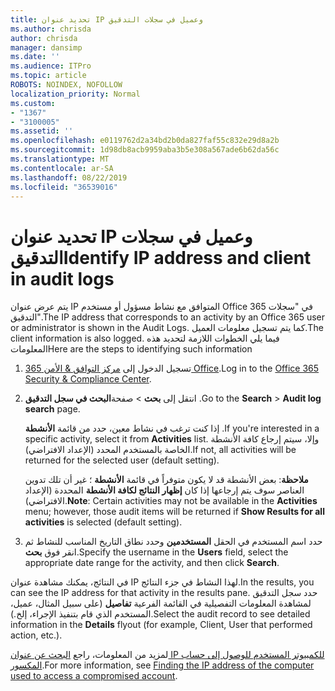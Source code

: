 ```yaml
---
title: تحديد عنوان IP وعميل في سجلات التدقيق
ms.author: chrisda
author: chrisda
manager: dansimp
ms.date: ''
ms.audience: ITPro
ms.topic: article
ROBOTS: NOINDEX, NOFOLLOW
localization_priority: Normal
ms.custom:
- "1367"
- "3100005"
ms.assetid: ''
ms.openlocfilehash: e0119762d2a34bd2b0da827faf55c832e29d8a2b
ms.sourcegitcommit: 1d98db8acb9959aba3b5e308a567ade6b62da56c
ms.translationtype: MT
ms.contentlocale: ar-SA
ms.lasthandoff: 08/22/2019
ms.locfileid: "36539016"
---
```

# <a name="identify-ip-address-and-client-in-audit-logs"></a><span data-ttu-id="bd938-102">تحديد عنوان IP وعميل في سجلات التدقيق</span><span class="sxs-lookup"><span data-stu-id="bd938-102">Identify IP address and client in audit logs</span></span>

<span data-ttu-id="bd938-103">يتم عرض عنوان IP المتوافق مع نشاط مسؤول أو مستخدم Office 365 في "سجلات التدقيق".</span><span class="sxs-lookup"><span data-stu-id="bd938-103">The IP address that corresponds to an activity by an Office 365 user or administrator is shown in the Audit Logs.</span></span> <span data-ttu-id="bd938-104">كما يتم تسجيل معلومات العميل.</span><span class="sxs-lookup"><span data-stu-id="bd938-104">The client information is also logged.</span></span> <span data-ttu-id="bd938-105">فيما يلي الخطوات اللازمة لتحديد هذه المعلومات</span><span class="sxs-lookup"><span data-stu-id="bd938-105">Here are the steps to identifying such information</span></span>

1. <span data-ttu-id="bd938-106">تسجيل الدخول إلى [مركز التوافق & الأمن 365 Office](https://protection.office.com/).</span><span class="sxs-lookup"><span data-stu-id="bd938-106">Log in to the [Office 365 Security & Compliance Center](https://protection.office.com/).</span></span>

2. <span data-ttu-id="bd938-107">انتقل إلى **بحث** > صفحة**البحث في سجل التدقيق** .</span><span class="sxs-lookup"><span data-stu-id="bd938-107">Go to the **Search** > **Audit log search** page.</span></span>

   <span data-ttu-id="bd938-108">إذا كنت ترغب في نشاط معين، حدد من قائمة **الأنشطة** .</span><span class="sxs-lookup"><span data-stu-id="bd938-108">If you're interested in a specific activity, select it from **Activities** list.</span></span> <span data-ttu-id="bd938-109">وإلا، سيتم إرجاع كافة الأنشطة الخاصة بالمستخدم المحدد (الإعداد الافتراضي).</span><span class="sxs-lookup"><span data-stu-id="bd938-109">If not, all activities will be returned for the selected user (default setting).</span></span>

   <span data-ttu-id="bd938-110">**ملاحظة**: بعض الأنشطة قد لا يكون متوفراً في قائمة **الأنشطة** ؛ غير أن تلك تدوين العناصر سوف يتم إرجاعها إذا كان **إظهار النتائج لكافة الأنشطة** المحددة (الإعداد الافتراضي).</span><span class="sxs-lookup"><span data-stu-id="bd938-110">**Note**: Certain activities may not be available in the **Activities** menu; however, those audit items will be returned if **Show Results for all activities** is selected (default setting).</span></span>

3. <span data-ttu-id="bd938-111">حدد اسم المستخدم في الحقل **المستخدمين** وحدد نطاق التاريخ المناسب للنشاط ثم انقر فوق **بحث**.</span><span class="sxs-lookup"><span data-stu-id="bd938-111">Specify the username in the **Users** field, select the appropriate date range for the activity, and then click **Search**.</span></span>

<span data-ttu-id="bd938-112">في النتائج، يمكنك مشاهدة عنوان IP لهذا النشاط في جزء النتائج.</span><span class="sxs-lookup"><span data-stu-id="bd938-112">In the results, you can see the IP address for that activity in the results pane.</span></span> <span data-ttu-id="bd938-113">حدد سجل التدقيق لمشاهدة المعلومات التفصيلية في القائمة الفرعية **تفاصيل** (على سبيل المثال، عميل، المستخدم الذي قام بتنفيذ الإجراء، إلخ.).</span><span class="sxs-lookup"><span data-stu-id="bd938-113">Select the audit record to see detailed information in the **Details** flyout (for example, Client, User that performed action, etc.).</span></span>

<span data-ttu-id="bd938-114">لمزيد من المعلومات، راجع [البحث عن عنوان IP للكمبيوتر المستخدم للوصول إلى حساب المكسور](https://docs.microsoft.com/office365/securitycompliance/auditing-troubleshooting-scenarios#finding-the-ip-address-of-the-computer-used-to-access-a-compromised-account).</span><span class="sxs-lookup"><span data-stu-id="bd938-114">For more information, see [Finding the IP address of the computer used to access a compromised account](https://docs.microsoft.com/office365/securitycompliance/auditing-troubleshooting-scenarios#finding-the-ip-address-of-the-computer-used-to-access-a-compromised-account).</span></span>
